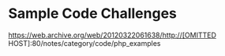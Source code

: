 # Sample Code Challenges

https://web.archive.org/web/20120322061638/http://[OMITTED HOST]:80/notes/category/code/php_examples
